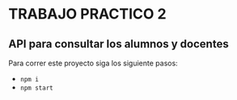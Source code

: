 # TRABAJO PRACTICO 2
## API para consultar los alumnos y docentes


Para correr este proyecto siga los siguiente pasos:

- `npm i`
- `npm start`